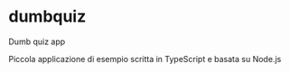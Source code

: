 # dumbquiz
Dumb quiz app

Piccola applicazione di esempio scritta in TypeScript e basata su Node.js


